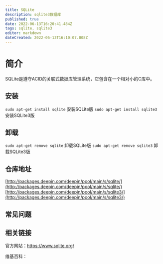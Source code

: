 ```yaml
---
title: SQLite
description: sqlite3数据库
published: true
date: 2022-06-13T16:20:41.484Z
tags: sqlite, sqlite3
editor: markdown
dateCreated: 2022-06-13T16:10:07.008Z
---
```


# 简介

SQLite是遵守ACID的关联式数据库管理系统，它包含在一个相对小的C库中。

## 安装

`sudo apt-get install sqlite`			安装SQLite版
`sudo apt-get install sqlite3`		安装SQLite3版

## 卸载

`sudo apt-get remove sqlite`			卸载SQLite版
`sudo apt-get remove sqlite3`			卸载SQLite3版

## 仓库地址
[http://packages.deepin.com/deepin/pool/main/s/sqlite/](http://packages.deepin.com/deepin/pool/main/s/sqlite/)
[http://packages.deepin.com/deepin/pool/main/s/sqlite3/](http://packages.deepin.com/deepin/pool/main/s/sqlite3/)

## 常见问题

## 相关链接
官方网站：https://www.sqlite.org/

维基百科：